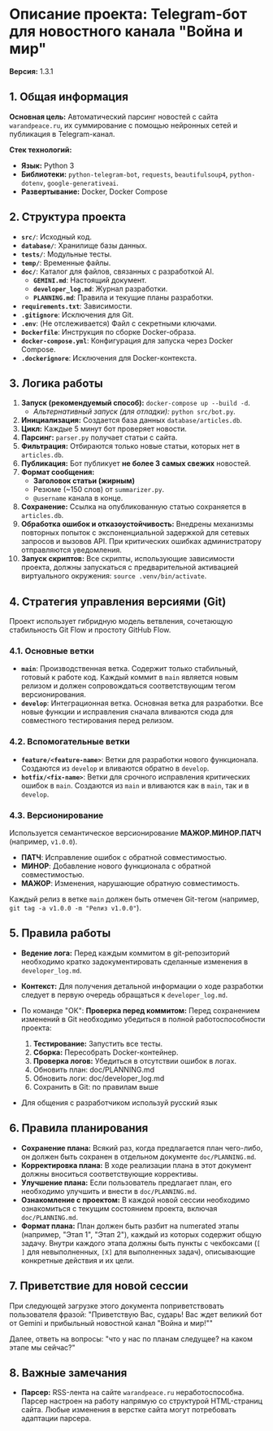 # Описание проекта: Telegram-бот для новостного канала "Война и мир"

**Версия:** 1.3.1

## 1. Общая информация

**Основная цель:** Автоматический парсинг новостей с сайта `warandpeace.ru`, их суммирование с помощью нейронных сетей и публикация в Telegram-канал.

**Стек технологий:**
- **Язык:** Python 3
- **Библиотеки:** `python-telegram-bot`, `requests`, `beautifulsoup4`, `python-dotenv`, `google-generativeai`.
- **Развертывание:** Docker, Docker Compose

## 2. Структура проекта

- **`src/`**: Исходный код.
- **`database/`**: Хранилище базы данных.
- **`tests/`**: Модульные тесты.
- **`temp/`**: Временные файлы.
- **`doc/`**: Каталог для файлов, связанных с разработкой AI.
    - **`GEMINI.md`**: Настоящий документ.
    - **`developer_log.md`**: Журнал разработки.
    - **`PLANNING.md`**: Правила и текущие планы разработки.
- **`requirements.txt`**: Зависимости.
- **`.gitignore`**: Исключения для Git.
- **`.env`**: (Не отслеживается) Файл с секретными ключами.
- **`Dockerfile`**: Инструкция по сборке Docker-образа.
- **`docker-compose.yml`**: Конфигурация для запуска через Docker Compose.
- **`.dockerignore`**: Исключения для Docker-контекста.


## 3. Логика работы

1.  **Запуск (рекомендуемый способ):** `docker-compose up --build -d`.
    -   *Альтернативный запуск (для отладки):* `python src/bot.py`.
2.  **Инициализация:** Создается база данных `database/articles.db`.
3.  **Цикл:** Каждые 5 минут бот проверяет новости.
4.  **Парсинг:** `parser.py` получает статьи с сайта.
5.  **Фильтрация:** Отбираются только новые статьи, которых нет в `articles.db`.
6.  **Публикация:** Бот публикует **не более 3 самых свежих** новостей.
7.  **Формат сообщения:**
    -   **Заголовок статьи (жирным)**
    -   Резюме (~150 слов) от `summarizer.py`.
    -   `@username` канала в конце.
8.  **Сохранение:** Ссылка на опубликованную статью сохраняется в `articles.db`.
9.  **Обработка ошибок и отказоустойчивость:** Внедрены механизмы повторных попыток с экспоненциальной задержкой для сетевых запросов и вызовов API. При критических ошибках администратору отправляются уведомления.
10. **Запуск скриптов:** Все скрипты, использующие зависимости проекта, должны запускаться с предварительной активацией виртуального окружения: `source .venv/bin/activate`.

## 4. Стратегия управления версиями (Git)

Проект использует гибридную модель ветвления, сочетающую стабильность Git Flow и простоту GitHub Flow.

### 4.1. Основные ветки

-   **`main`**: Производственная ветка. Содержит только стабильный, готовый к работе код. Каждый коммит в `main` является новым релизом и должен сопровождаться соответствующим тегом версионирования.
-   **`develop`**: Интеграционная ветка. Основная ветка для разработки. Все новые функции и исправления сначала вливаются сюда для совместного тестирования перед релизом.

### 4.2. Вспомогательные ветки

-   **`feature/<feature-name>`**: Ветки для разработки нового функционала. Создаются из `develop` и вливаются обратно в `develop`.
-   **`hotfix/<fix-name>`**: Ветки для срочного исправления критических ошибок в `main`. Создаются из `main` и вливаются как в `main`, так и в `develop`.

### 4.3. Версионирование

Используется семантическое версионирование **МАЖОР.МИНОР.ПАТЧ** (например, `v1.0.0`).
-   **ПАТЧ**: Исправление ошибок с обратной совместимостью.
-   **МИНОР**: Добавление нового функционала с обратной совместимостью.
-   **МАЖОР**: Изменения, нарушающие обратную совместимость.

Каждый релиз в ветке `main` должен быть отмечен Git-тегом (например, `git tag -a v1.0.0 -m "Релиз v1.0.0"`).

## 5. Правила работы

- **Ведение лога:** Перед каждым коммитом в git-репозиторий необходимо кратко задокументировать сделанные изменения в `developer_log.md`.
- **Контекст:** Для получения детальной информации о ходе разработки следует в первую очередь обращаться к `developer_log.md`.

- По команде "ОК":
    **Проверка перед коммитом:** Перед сохранением изменений в Git необходимо убедиться в полной работоспособности проекта:
    1.  **Тестирование:** Запустить все тесты.
    2.  **Сборка:** Пересобрать Docker-контейнер.
    3.  **Проверка логов:** Убедиться в отсутствии ошибок в логах.
    4. Обновить план: doc/PLANNING.md
    5. Обновить логи: doc/developer_log.md
    6. Сохранить в Git: по правилам выше
- Для общения с разработчиком используй русский язык

## 6. Правила планирования

- **Сохранение плана:** Всякий раз, когда предлагается план чего-либо, он должен быть сохранен в отдельном документе `doc/PLANNING.md`.
- **Корректировка плана:** В ходе реализации плана в этот документ должны вноситься соответствующие коррективы.
- **Улучшение плана:** Если пользователь предлагает план, его необходимо улучшить и внести в `doc/PLANNING.md`.
- **Ознакомление с проектом:** В каждой новой сессии необходимо ознакомиться с текущим состоянием проекта, включая `doc/PLANNING.md`.
- **Формат плана:** План должен быть разбит на numerated этапы (например, "Этап 1", "Этап 2"), каждый из которых содержит общую задачу. Внутри каждого этапа должны быть пункты с чекбоксами (`[ ]` для невыполненных, `[X]` для выполненных задач), описывающие конкретные действия и их цели.

## 7. Приветствие для новой сессии

При следующей загрузке этого документа поприветствовать пользователя фразой: "Приветствую Вас, сударь! Вас ждет великий бот от Gemini и прибыльный новостной канал "Война и мир!""

Далее, ответь на вопросы: "что у нас по планам следущее? на каком этапе мы сейчас?"

## 8. Важные замечания

- **Парсер:** RSS-лента на сайте `warandpeace.ru` неработоспособна. Парсер настроен на работу напрямую со структурой HTML-страниц сайта. Любые изменения в верстке сайта могут потребовать адаптации парсера.
